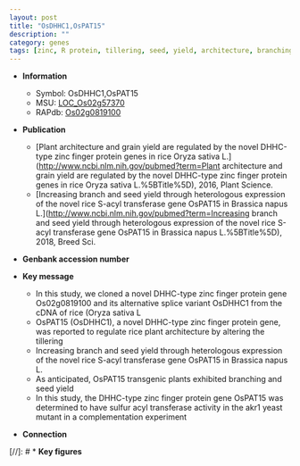 ```yaml
---
layout: post
title: "OsDHHC1,OsPAT15"
description: ""
category: genes
tags: [zinc, R protein, tillering, seed, yield, architecture, branching, plant architecture]
---
```


* **Information**  
    + Symbol: OsDHHC1,OsPAT15  
    + MSU: [LOC_Os02g57370](http://rice.uga.edu/cgi-bin/ORF_infopage.cgi?orf=LOC_Os02g57370)  
    + RAPdb: [Os02g0819100](http://rapdb.dna.affrc.go.jp/viewer/gbrowse_details/irgsp1?name=Os02g0819100)  

* **Publication**  
    + [Plant architecture and grain yield are regulated by the novel DHHC-type zinc finger protein genes in rice Oryza sativa L.](http://www.ncbi.nlm.nih.gov/pubmed?term=Plant architecture and grain yield are regulated by the novel DHHC-type zinc finger protein genes in rice Oryza sativa L.%5BTitle%5D), 2016, Plant Science.
    + [Increasing branch and seed yield through heterologous expression of the novel rice S-acyl transferase gene OsPAT15 in Brassica napus L.](http://www.ncbi.nlm.nih.gov/pubmed?term=Increasing branch and seed yield through heterologous expression of the novel rice S-acyl transferase gene OsPAT15 in Brassica napus L.%5BTitle%5D), 2018, Breed Sci.

* **Genbank accession number**  

* **Key message**  
    + In this study, we cloned a novel DHHC-type zinc finger protein gene Os02g0819100 and its alternative splice variant OsDHHC1 from the cDNA of rice (Oryza sativa L
    + OsPAT15 (OsDHHC1), a novel DHHC-type zinc finger protein gene, was reported to regulate rice plant architecture by altering the tillering
    + Increasing branch and seed yield through heterologous expression of the novel rice S-acyl transferase gene OsPAT15 in Brassica napus L.
    + As anticipated, OsPAT15 transgenic plants exhibited branching and seed yield
    + In this study, the DHHC-type zinc finger protein gene OsPAT15 was determined to have sulfur acyl transferase activity in the akr1<a6><a4> yeast mutant in a complementation experiment

* **Connection**  

[//]: # * **Key figures**  


